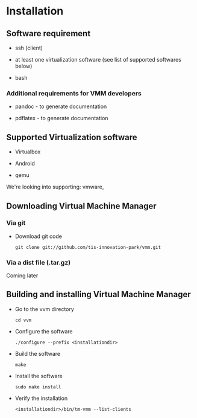 # Installation 

##  Software requirement
 
* ssh (client)

* at least one virtualization software (see list of supported softwares below)

* bash

### Additional requirements for VMM developers

* pandoc - to generate documentation

* pdflatex - to generate documentation

## Supported Virtualization software

* Virtualbox

* Android

* qemu

We're looking into supporting: vmware, 

## Downloading Virtual Machine Manager

### Via git

* Download git code

  `git clone git://github.com/tis-innovation-park/vmm.git`

### Via a dist file (.tar.gz)

 Coming later

## Building and installing Virtual Machine Manager

* Go to the vvm directory

  `cd vvm`

* Configure the software

  `./configure --prefix <installationdir>`

* Build the software

  `make`

* Install the software

  `sudo make install`

* Verify the installation

  `<installationdir>/bin/tm-vmm --list-clients`






